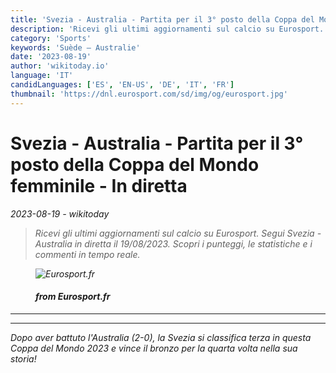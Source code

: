 ```yaml
---
title: 'Svezia - Australia - Partita per il 3° posto della Coppa del Mondo femminile - In diretta'
description: 'Ricevi gli ultimi aggiornamenti sul calcio su Eurosport. Segui Svezia - Australia in diretta il 19/08/2023. Scopri i punteggi, le statistiche e i commenti in tempo reale.'
category: 'Sports'
keywords: 'Suède – Australie'
date: '2023-08-19'
author: 'wikitoday.io'
language: 'IT'
candidLanguages: ['ES', 'EN-US', 'DE', 'IT', 'FR']
thumbnail: 'https://dnl.eurosport.com/sd/img/og/eurosport.jpg'
---
```


# Svezia - Australia - Partita per il 3° posto della Coppa del Mondo femminile - In diretta

<p class="datetime"><em>2023-08-19 - wikitoday<em></p>

<blockquote class="quote-container dark">
  <p class="quote-text dark">
    Ricevi gli ultimi aggiornamenti sul calcio su Eurosport. Segui Svezia - Australia in diretta il 19/08/2023. Scopri i punteggi, le statistiche e i commenti in tempo reale.
  </p>
</blockquote>


<figure class=image-container>
    <img src="https://dnl.eurosport.com/sd/img/og/eurosport.jpg" alt="Eurosport.fr" />
    <figcaption>
        <h4> from Eurosport.fr</h4>
    </figcaption>
</figure>


<hr class="article-hr" />


<div class="faq">

</div>


<hr class="article-hr" />

<div class="article-body">
Dopo aver battuto l&#39;Australia (2-0), la Svezia si classifica terza in questa Coppa del Mondo 2023 e vince il bronzo per la quarta volta nella sua storia!
</div>



<div class="article-body">

</div>